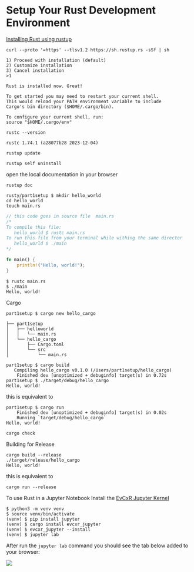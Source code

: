 # Setup Your Rust Development Environment

[Installing Rust using rustup](https://doc.rust-lang.org/stable/book/ch01-01-installation.html)

```
curl --proto '=https' --tlsv1.2 https://sh.rustup.rs -sSf | sh
```

```
1) Proceed with installation (default)
2) Customize installation
3) Cancel installation
>1

Rust is installed now. Great!

To get started you may need to restart your current shell.
This would reload your PATH environment variable to include
Cargo's bin directory ($HOME/.cargo/bin).

To configure your current shell, run:
source "$HOME/.cargo/env"
```

```
rustc --version
```

```
rustc 1.74.1 (a28077b28 2023-12-04)
```

```
rustup update
```

```
rustup self uninstall
```

 open the local documentation in your browser
```
rustup doc
```

```
rusty/part1setup $ mkdir hello_world
cd hello_world
touch main.rs
```

```rust
// this code goes in source file  main.rs
/*
To compile this file:
   hello_world $ rustc main.rs
To run this file from your terminal while withing the same director
   hello_world $ ./main
*/

fn main() {
    println!("Hello, world!");
}
```

```
$ rustc main.rs
$ ./main
Hello, world!
```

Cargo
```
part1setup $ cargo new hello_cargo 
```

```
├── part1setup
│   ├── helloworld
│   │   └── main.rs
│   └── hello_cargo
│       ├── Cargo.toml
│       └── src
│           └── main.rs

```

```
part1setup $ cargo build
   Compiling hello_cargo v0.1.0 (/Users/part1setup/hello_cargo)
    Finished dev [unoptimized + debuginfo] target(s) in 0.72s
part1setup $ ./target/debug/hello_cargo
Hello, world!
```
this is equivalent to 
```
part1setup $ cargo run
    Finished dev [unoptimized + debuginfo] target(s) in 0.02s
    Running `target/debug/hello_cargo`
Hello, world!
```

```
cargo check
```

Building for Release
```
cargo build --release
./target/release/hello_cargo
Hello, world!
```

this is equivalent to 
```
cargo run --release
```

To use Rust in a Jupyter Notebook
Install the [EvCxR Jupyter Kernel](https://github.com/evcxr/evcxr/blob/main/evcxr_jupyter/samples/evcxr_jupyter_tour.ipynb)

```
$ python3 -m venv venv
$ source venv/bin/activate
(venv) $ pip install jupyter
(venv) $ cargo install evcxr_jupyter
(venv) $ evcxr_jupyter --install
(venv) $ jupyter lab
```

After run the `jupyter lab` command you should see the tab below added to your browser:

<img src="https://datacrayon.com/assets/images/520468c29709badd52ffbfa30716d5f6.png">





